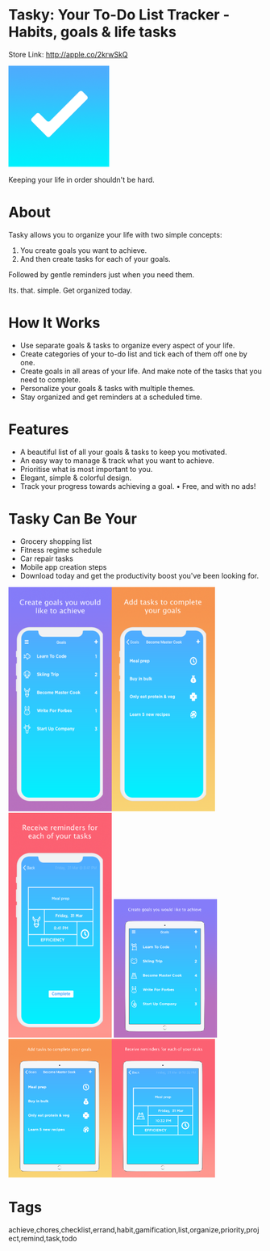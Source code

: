 # Tasky: Your To-Do List Tracker - Habits, goals & life tasks

Store Link: http://apple.co/2krwSkQ

<img alt="App Logo" width="200px" src="readme_assets/logo.jpg">


Keeping your life in order shouldn't be hard.


# About

Tasky allows you to organize your life with two simple concepts:
1. You create goals you want to achieve.
2. And then create tasks for each of your goals.

Followed by gentle reminders just when you need them.

Its. that. simple. 
Get organized today. 


# How It Works

- Use separate goals & tasks to organize every aspect of your life.
- Create categories of your to-do list and tick each of them off one by one.
- Create goals in all areas of your life. And make note of the tasks that you need to complete.
- Personalize your goals & tasks with multiple themes.
- Stay organized and get reminders at a scheduled time.


# Features

- A beautiful list of all your goals & tasks to keep you motivated.
- An easy way to manage & track what you want to achieve.
- Prioritise what is most important to you.
- Elegant, simple & colorful design.
- Track your progress towards achieving a goal.
• Free, and with no ads!


# Tasky Can Be Your

- Grocery shopping list
- Fitness regime schedule
- Car repair tasks
- Mobile app creation steps
- Download today and get the productivity boost you've been looking for.


<img alt="Screenshot" width="205px" src="readme_assets/1.png"><img alt="Screenshot2" width="205px" src="readme_assets/2.png"><img alt="Screenshot3" width="205px" src="readme_assets/3.png">
<img alt="Screenshot" width="205px" src="readme_assets/1_ipad.png"><img alt="Screenshot2" width="205px" src="readme_assets/2_ipad.png"><img alt="Screenshot3" width="205px" src="readme_assets/3_ipad.png">


# Tags
achieve,chores,checklist,errand,habit,gamification,list,organize,priority,project,remind,task,todo